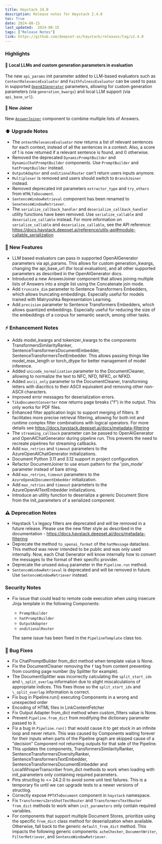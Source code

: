 ```yaml
---
title: Haystack 24.0
description: Release notes for Haystack 2.4.0
toc: True
date: 2024-08-15
last_updated:  2024-08-15
tags: ["Release Notes"]
link: https://github.com/deepset-ai/haystack/releases/tag/v2.4.0
---
```


### Highlights

#### 🙌 Local LLMs and custom generation parameters in evaluation

The new `api_params` init parameter added to LLM-based evaluators such as `ContextRelevanceEvaluator` and `FaithfulnessEvaluator` can be used to pass in supported [`OpenAIGenerator`](https://docs.haystack.deepset.ai/docs/openaigenerator) parameters, allowing for custom generation parameters (via `generation_kwargs`) and local LLM support (via `api_base_url`).

#### 📝 New Joiner
New [`AnswerJoiner`](https://docs.haystack.deepset.ai/v2.4/docs/answerjoiner) component to combine multiple lists of Answers.


### ⬆️ Upgrade Notes

-   The `ontextRelevanceEvaluator` now returns a list of relevant sentences for each context, instead of all the sentences in a context. Also, a score of 1 is now returned if a relevant sentence is found, and 0 otherwise.
-   Removed the deprecated `DynamicPromptBuilder` and `DynamicChatPromptBuilder` components. Use `PromptBuilder` and `hatPromptBuilder` instead.
-   `OutputAdapter` and `onditionalRouter` can't return users inputs anymore.
-   `Multiplexer` is removed and users should switch to `BranchJoiner` instead.
-   Removed deprecated init parameters `extractor_type` and `try_others` from `HTMLToDocument`.
-   `SentenceWindowRetrieval` component has been renamed to `SenetenceWindowRetriever`.
-   The `serialize_callback_handler` and `deserialize_callback_handler` utility functions have been removed. Use `serialize_callable` and `deserialize_callable` instead. For more information on `serialize_callable` and `deserialize_callable`, see the API reference: <https://docs.haystack.deepset.ai/reference/utils-api#module-callable_serialization>

### 🚀 New Features

-   LLM based evaluators can pass in supported OpenAIGenerator parameters via api_params. This allows for custom generation_kwargs, changing the api_base_url (for local evaluation), and all other supported parameters as described in the OpenAIGenerator docs.
-   Introduced a new AnswerJoiner component that allows joining multiple lists of Answers into a single list using the Concatenate join mode.
-   Add `truncate_dim` parameter to Sentence Transformers Embedders, which allows truncating embeddings. Especially useful for models trained with Matryoshka Representation Learning.
-   Add `precision` parameter to Sentence Transformers Embedders, which allows quantized embeddings. Especially useful for reducing the size of the embeddings of a corpus for semantic search, among other tasks.

### ⚡️ Enhancement Notes

-   Adds model_kwargs and tokenizer_kwargs to the components TransformersSimilarityRanker, SentenceTransformersDocumentEmbedder, SentenceTransformersTextEmbedder. This allows passing things like model_max_length or torch_dtype for better management of model inference.
-   Added `unicode_normalization` parameter to the DocumentCleaner, allowing to normalize the text to NFC, NFD, NFKC, or NFKD.
-   Added `ascii_only` parameter to the DocumentCleaner, transforming letters with diacritics to their ASCII equivalent and removing other non-ASCII characters.
-   Improved error messages for deserialization errors.
-   `TikaDocumentConverter` now returns page breaks ("f") in the output. This only works for PDF files.
-   Enhanced filter application logic to support merging of filters. It facilitates more precise retrieval filtering, allowing for both init and runtime complex filter combinations with logical operators. For more details see <https://docs.haystack.deepset.ai/docs/metadata-filtering>
-   The `streaming_callback` parameter can be passed to OpenAIGenerator and OpenAIChatGenerator during pipeline run. This prevents the need to recreate pipelines for streaming callbacks.
-   Add `max_retries` and `timeout` parameters to the AzureOpenAIChatGenerator initializations.
-   Document Python 3.11 and 3.12 support in project configuration.
-   Refactor DocumentJoiner to use enum pattern for the 'join_mode' parameter instead of bare string.
-   Add `max_retries`, `timeout` parameters to the `AzureOpenAIDocumentEmbedder` initialization.
-   Add `max_retries` and `timeout` parameters to the AzureOpenAITextEmbedder initializations.
- Introduce an utility function to deserialize a generic Document Store from the init_parameters of a serialized component.

### ⚠️ Deprecation Notes

-   Haystack 1.x legacy filters are deprecated and will be removed in a future release. Please use the new filter style as described in the documentation - <https://docs.haystack.deepset.ai/docs/metadata-filtering>
-   Deprecate the method `to_openai_format` of the `hatMessage` dataclass. This method was never intended to be public and was only used internally. Now, each Chat Generator will know internally how to convert the messages to the format of their specific provider.
-   Deprecate the unused `debug` parameter in the `Pipeline.run` method.
-   `SentenceWindowRetrieval` is deprecated and will be removed in future. Use `SentenceWindowRetriever` instead.

### Security Notes

-   Fix issue that could lead to remote code execution when using insecure Jinja template in the following Components:
    -   `PromptBuilder`
    -   `hatPromptBuilder`
    -   `OutputAdapter`
    -   `onditionalRouter`

    The same issue has been fixed in the `PipelineTemplate` class too.

### 🐛 Bug Fixes

-   Fix ChatPromptBuilder from_dict method when template value is None.
-   Fix the DocumentCleaner removing the `f` tag from content preventing from counting page number (by Splitter for example).
-   The DocumentSplitter was incorrectly calculating the `split_start_idx` and `\_split_overlap` information due to slight miscalculations of appropriate indices. This fixes those so the `split_start_idx` and `\_split_overlap` information is correct.
-   Fix bug in Pipeline.run() executing Components in a wrong and unexpected order
-   Encoding of HTML files in LinkContentFetcher
-   Fix Output Adapter from_dict method when custom_filters value is None.
-   Prevent `Pipeline.from_dict` from modifying the dictionary parameter passed to it.
-   Fix a bug in `Pipeline.run()` that would cause it to get stuck in an infinite loop and never return. This was caused by Components waiting forever for their inputs when parts of the Pipeline graph are skipped cause of a "decision" Component not returning outputs for that side of the Pipeline.
-   This updates the components, TransformersSimilarityRanker, SentenceTransformersDiversityRanker, SentenceTransformersTextEmbedder, SentenceTransformersDocumentEmbedder and LocalWhisperTranscriber from_dict methods to work when loading with init_parameters only containing required parameters.
-   Pins structlog to \<= 24.2.0 to avoid some unit test failures. This is a temporary fix until we can upgrade tests to a newer versions of structlog.
-   Correctly expose `PPTXToDocument` component in `haystack` namespace.
-   Fix `TransformersZeroShotTextRouter` and `TransformersTextRouter` `from_dict` methods to work when `init_parameters` only contain required variables.
- For components that support multiple Document Stores, prioritize using the specific `from_dict` class method for deserialization when available. Otherwise, fall back to the generic `default_from_dict` method. This impacts the following generic components: `acheChecker`, `DocumentWriter`, `FilterRetriever`, and `SentenceWindowRetriever`.